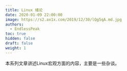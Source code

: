 ```yaml
---
title: Linux 绪论
date: 2020-01-09 22:00:00
image: https://s2.ax1x.com/2019/12/30/lQg5qA.md.jpg
authors:
  - EndlessPeak
toc: true
hidden: false
draft: false
weight: 1
---
```

本系列文章讲述Linux宏观方面的内容，主要是一些杂谈。
